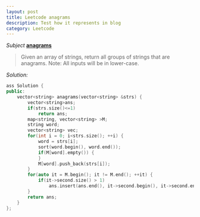 ```yaml
---
layout: post
title: Leetcode anagrams
description: Test how it represents in blog
category: Leetcode
---
```


*Subject* **[anagrams](https://oj.leetcode.com/problems/anagrams/)**

> Given an array of strings, return all groups of strings that are anagrams.
> Note: All inputs will be in lower-case.

*Solution:*

``` c++
ass Solution {
public:
    vector<string> anagrams(vector<string> &strs) {
        vector<string>ans;
        if(strs.size()<=1)
            return ans;
        map<string, vector<string> >M;
        string word;
        vector<string> vec;
        for(int i = 0; i<strs.size(); ++i) {
            word = strs[i];
            sort(word.begin(), word.end());
            if(M[word].empty()) {
            }
            M[word].push_back(strs[i]);
        }
        for(auto it = M.begin(); it != M.end(); ++it) {
            if(it->second.size() > 1)
                ans.insert(ans.end(), it->second.begin(), it->second.end());
        }
        return ans;
    }
};
```
